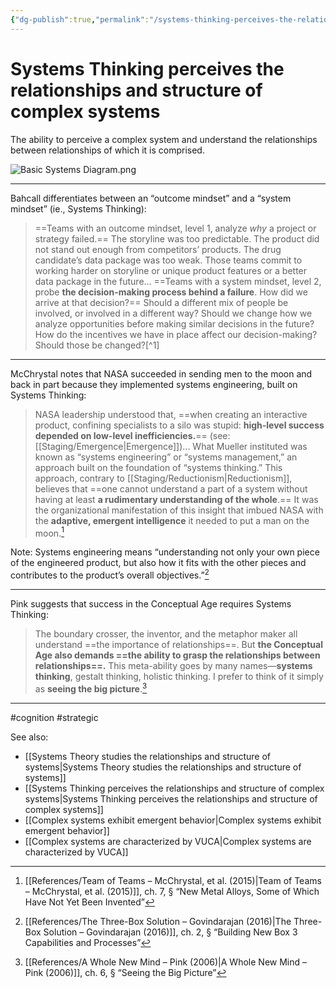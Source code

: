 ```yaml
---
{"dg-publish":true,"permalink":"/systems-thinking-perceives-the-relationships-and-structure-of-complex-systems/"}
---
```


# Systems Thinking perceives the relationships and structure of complex systems

The ability to perceive a complex system and understand the relationships between relationships of which it is comprised.


![Basic Systems Diagram.png](/img/user/Attachments/Basic%20Systems%20Diagram.png)

---

Bahcall differentiates between an “outcome mindset” and a “system mindset” (ie., Systems Thinking):

> ==Teams with an outcome mindset, level 1, analyze *why* a project or strategy failed.== The storyline was too predictable. The product did not stand out enough from competitors’ products. The drug candidate’s data package was too weak. Those teams commit to working harder on storyline or unique product features or a better data package in the future... ==Teams with a system mindset, level 2, probe **the decision-making process behind a failure**. How did we arrive at that decision?== Should a different mix of people be involved, or involved in a different way? Should we change how we analyze opportunities before making similar decisions in the future? How do the incentives we have in place affect our decision-making? Should those be changed?[^1]

---

McChrystal notes that NASA succeeded in sending men to the moon and back in part because they implemented systems engineering, built on Systems Thinking:

> NASA leadership understood that, ==when creating an interactive product, confining specialists to a silo was stupid: **high-level success depended on low-level inefficiencies.**== (see: [[Staging/Emergence\|Emergence]])... What Mueller instituted was known as “systems engineering” or “systems management,” an approach built on the foundation of “systems thinking.” This approach, contrary to [[Staging/Reductionism\|Reductionism]], believes that ==one cannot understand a part of a system without having at least **a rudimentary understanding of the whole**.== It was the organizational manifestation of this insight that imbued NASA with the **adaptive, emergent intelligence** it needed to put a man on the moon.[^2]

Note: Systems engineering means “understanding not only your own piece of the engineered product, but also how it fits with the other pieces and contributes to the product’s overall objectives.”[^3]

---

Pink suggests that success in the Conceptual Age requires Systems Thinking:

> The boundary crosser, the inventor, and the metaphor maker all understand ==the importance of relationships==. But **the Conceptual Age also demands ==the ability to grasp the relationships between relationships==.** This meta-ability goes by many names—**systems thinking**, gestalt thinking, holistic thinking. I prefer to think of it simply as **seeing the big picture**.[^4]

---
#cognition  #strategic 

See also: 
- [[Systems Theory studies the relationships and structure of systems\|Systems Theory studies the relationships and structure of systems]]
- [[Systems Thinking perceives the relationships and structure of complex systems\|Systems Thinking perceives the relationships and structure of complex systems]]
- [[Complex systems exhibit emergent behavior\|Complex systems exhibit emergent behavior]]
- [[Complex systems are characterized by VUCA\|Complex systems are characterized by VUCA]]

[^2]:  [[References/Team of Teams – McChrystal, et al. (2015)\|Team of Teams – McChrystal, et al. (2015)]], ch. 7, § “New Metal Alloys, Some of Which Have Not Yet Been Invented”
[^3]: [[References/The Three-Box Solution – Govindarajan (2016)\|The Three-Box Solution – Govindarajan (2016)]], ch. 2, § “Building New Box 3 Capabilities and Processes”
[^4]: [[References/A Whole New Mind – Pink (2006)\|A Whole New Mind – Pink (2006)]], ch. 6, § “Seeing the Big Picture”